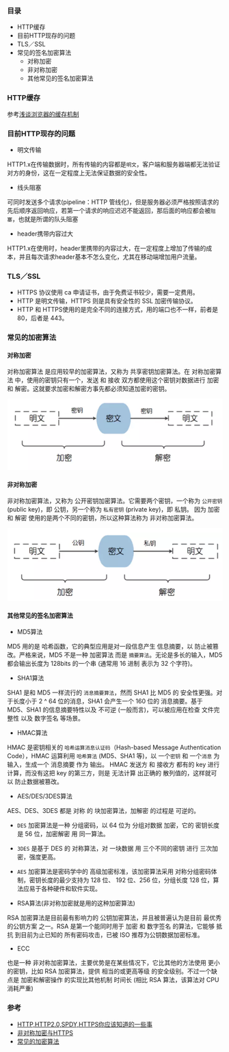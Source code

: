 ### 目录

- HTTP缓存
- 目前HTTP现存的问题
- TLS／SSL
- 常见的签名加密算法
  - 对称加密
  - 非对称加密
  - 其他常见的签名加密算法

### HTTP缓存

参考[浅谈浏览器的缓存机制](../../../2018/blog/浅谈浏览器的缓存机制.md)

### 目前HTTP现存的问题

- 明文传输

HTTP1.x在传输数据时，所有传输的内容都是`明文`，客户端和服务器端都无法验证对方的身份，这在一定程度上无法保证数据的安全性。

- 线头阻塞

可同时发送多个请求(pipeline：HTTP 管线化)，但是服务器必须严格按照请求的先后顺序返回响应，若第一个请求的响应迟迟不能返回，那后面的响应都会被`阻塞`，也就是所谓的队头阻塞

- header携带内容过大

HTTP1.x在使用时，header里携带的内容过大，在一定程度上增加了传输的成本，并且每次请求header基本不怎么变化，尤其在移动端增加用户流量。

### TLS／SSL

- HTTPS 协议使用 ca 申请证书，由于免费证书较少，需要一定费用。
- HTTP 是明文传输，HTTPS 则是具有安全性的 SSL 加密传输协议。
- HTTP 和 HTTPS使用的是完全不同的连接方式，用的端口也不一样，前者是 80，后者是 443。

### 常见的加密算法

#### 对称加密

对称加密算法 是应用较早的加密算法，又称为 共享密钥加密算法。在 对称加密算法 中，使用的密钥只有一个，发送 和 接收 双方都使用这个密钥对数据进行 加密 和 解密。这就要求加密和解密方事先都必须知道加密的密钥。

![对称加密](../img/对称加密.png)

#### 非对称加密

非对称加密算法，又称为 公开密钥加密算法。它需要两个密钥，一个称为 `公开密钥` (public key)，即 公钥，另一个称为 `私有密钥` (private key)，即 私钥。
因为 加密 和 解密 使用的是两个不同的密钥，所以这种算法称为 非对称加密算法。

![对称加密](../img/非对称加密.png)

#### 其他常见的签名加密算法

- MD5算法

MD5 用的是 哈希函数，它的典型应用是对一段信息产生 信息摘要，以 防止被篡改。严格来说，MD5 不是一种 加密算法 而是 `摘要算法`。无论是多长的输入，MD5 都会输出长度为 128bits 的一个串 (通常用 16 进制 表示为 32 个字符)。

- SHA1算法
  
SHA1 是和 MD5 一样流行的 `消息摘要算法`，然而 SHA1 比 MD5 的 安全性更强。对于长度小于 2 ^ 64 位的消息，SHA1 会产生一个 160 位的 消息摘要。基于 MD5、SHA1 的信息摘要特性以及 不可逆 (一般而言)，可以被应用在检查 文件完整性 以及 数字签名 等场景。

- HMAC算法
  
HMAC 是密钥相关的 `哈希运算消息认证码`（Hash-based Message Authentication Code），HMAC 运算利用 `哈希算法` (MD5、SHA1 等)，以 一个`密钥` 和 一个`消息` 为输入，生成一个 消息摘要 作为 输出。
HMAC 发送方 和 接收方 都有的 key 进行计算，而没有这把 key 的第三方，则是 无法计算 出正确的 散列值的，这样就可以 防止数据被篡改。

- AES/DES/3DES算法

AES、DES、3DES 都是 对称 的 块加密算法，加解密 的过程是 可逆的。
  - `DES` 加密算法是一种 分组密码，以 64 位为 分组对数据 加密，它的 密钥长度 是 56 位，加密解密 用 同一算法。
  - `3DES` 是基于 DES 的 对称算法，对 一块数据 用 三个不同的密钥 进行 三次加密，强度更高。
  - `AES` 加密算法是密码学中的 高级加密标准，该加密算法采用 对称分组密码体制，密钥长度的最少支持为 128 位、 192 位、256 位，分组长度 128 位，算法应易于各种硬件和软件实现。

- RSA算法(非对称加密就是用的这种加密算法)

RSA 加密算法是目前最有影响力的 公钥加密算法，并且被普遍认为是目前 最优秀的公钥方案 之一。RSA 是第一个能同时用于 加密 和 数字签名 的算法，它能够 抵抗 到目前为止已知的 所有密码攻击，已被 ISO 推荐为公钥数据加密标准。

- ECC 

也是一种 非对称加密算法，主要优势是在某些情况下，它比其他的方法使用 更小的密钥，比如 RSA 加密算法，提供 相当的或更高等级 的安全级别。不过一个缺点是 加密和解密操作 的实现比其他机制 时间长 (相比 RSA 算法，该算法对 CPU 消耗严重)

### 参考

- [HTTP,HTTP2.0,SPDY,HTTPS你应该知道的一些事](http://www.alloyteam.com/2016/07/httphttp2-0spdyhttps-reading-this-is-enough/)
- [非对称加密与HTTPS](https://mp.weixin.qq.com/s?__biz=MzI5ODY1NTU4Ng==&mid=2247483842&idx=1&sn=ce47db7a2cad561b068b5be731688a03&chksm=eca3cbcfdbd442d9e6a6667c0ed118f01a0838c63fbaf59db531291a123e4378fe97f26e39dc&token=1174004427&lang=zh_CN#rd)
- [常见的加密算法](https://juejin.im/post/5b48b0d7e51d4519962ea383)